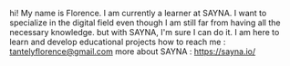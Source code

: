 hi!
My name is Florence.  I am currently a learner at SAYNA. 
I want to specialize in the digital field even though I am still far from having all the necessary knowledge.
but with SAYNA, I'm sure I can do it.
I am here to learn and develop educational projects
how to reach me : tantelyflorence@gmail.com 
more about SAYNA  : https://sayna.io/
